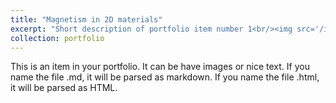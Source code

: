 ```yaml
---
title: "Magnetism in 2D materials"
excerpt: "Short description of portfolio item number 1<br/><img src='/images/AM.png'>"
collection: portfolio
---
```


This is an item in your portfolio. It can be have images or nice text. If you name the file .md, it will be parsed as markdown. If you name the file .html, it will be parsed as HTML. 
